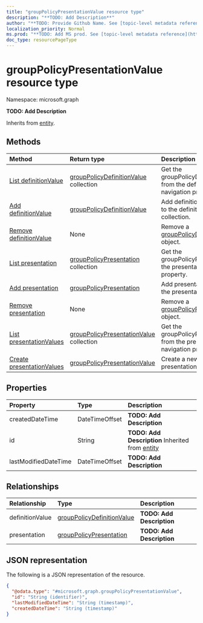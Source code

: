 ```yaml
---
title: "groupPolicyPresentationValue resource type"
description: "**TODO: Add Description**"
author: "**TODO: Provide Github Name. See [topic-level metadata reference](https://msgo.azurewebsites.net/add/document/guidelines/metadata.html#topic-level-metadata)**"
localization_priority: Normal
ms.prod: "**TODO: Add MS prod. See [topic-level metadata reference](https://msgo.azurewebsites.net/add/document/guidelines/metadata.html#topic-level-metadata)**"
doc_type: resourcePageType
---
```


# groupPolicyPresentationValue resource type


Namespace: microsoft.graph

**TODO: Add Description**


Inherits from [entity](../resources/entity.md).

## Methods
|Method|Return type|Description|
|:---|:---|:---|
|[List definitionValue](../api/grouppolicypresentationvalue-list-definitionvalue.md)|[groupPolicyDefinitionValue](../resources/grouppolicydefinitionvalue.md) collection|Get the groupPolicyDefinitionValues from the definitionValue navigation property.|
|[Add definitionValue](../api/grouppolicypresentationvalue-post-definitionvalue.md)|[groupPolicyDefinitionValue](../resources/grouppolicydefinitionvalue.md)|Add definitionValue by posting to the definitionValue collection.|
|[Remove definitionValue](../api/grouppolicypresentationvalue-delete-definitionvalue.md)|None|Remove a [groupPolicyDefinitionValue](../resources/grouppolicydefinitionvalue.md) object.|
|[List presentation](../api/grouppolicypresentationvalue-list-presentation.md)|[groupPolicyPresentation](../resources/grouppolicypresentation.md) collection|Get the groupPolicyPresentations from the presentation navigation property.|
|[Add presentation](../api/grouppolicypresentationvalue-post-presentation.md)|[groupPolicyPresentation](../resources/grouppolicypresentation.md)|Add presentation by posting to the presentation collection.|
|[Remove presentation](../api/grouppolicypresentationvalue-delete-presentation.md)|None|Remove a [groupPolicyPresentation](../resources/grouppolicypresentation.md) object.|
|[List presentationValues](../api/grouppolicydefinitionvalue-list-presentationvalues.md)|[groupPolicyPresentationValue](../resources/grouppolicypresentationvalue.md) collection|Get the groupPolicyPresentationValues from the presentationValues navigation property.|
|[Create presentationValues](../api/grouppolicydefinitionvalue-post-presentationvalues.md)|[groupPolicyPresentationValue](../resources/grouppolicypresentationvalue.md)|Create a new presentationValues object.|

## Properties
|Property|Type|Description|
|:---|:---|:---|
|createdDateTime|DateTimeOffset|**TODO: Add Description**|
|id|String|**TODO: Add Description** Inherited from [entity](../resources/entity.md)|
|lastModifiedDateTime|DateTimeOffset|**TODO: Add Description**|

## Relationships
|Relationship|Type|Description|
|:---|:---|:---|
|definitionValue|[groupPolicyDefinitionValue](../resources/grouppolicydefinitionvalue.md)|**TODO: Add Description**|
|presentation|[groupPolicyPresentation](../resources/grouppolicypresentation.md)|**TODO: Add Description**|

## JSON representation
The following is a JSON representation of the resource.
<!-- {
  "blockType": "resource",
  "keyProperty": "id",
  "@odata.type": "microsoft.graph.groupPolicyPresentationValue",
  "baseType": "microsoft.graph.entity",
  "openType": false
}
-->
``` json
{
  "@odata.type": "#microsoft.graph.groupPolicyPresentationValue",
  "id": "String (identifier)",
  "lastModifiedDateTime": "String (timestamp)",
  "createdDateTime": "String (timestamp)"
}
```


